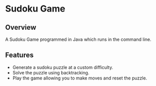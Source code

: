 # Sudoku Game

## Overview

A Sudoku Game programmed in Java which runs in the command line.

## Features

- Generate a sudoku puzzle at a custom difficulty.
- Solve the puzzle using backtracking.
- Play the game allowing you to make moves and reset the puzzle.
